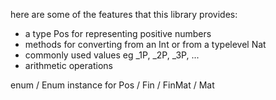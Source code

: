 here are some of the features that this library provides:
* a type Pos for representing positive numbers 
* methods for converting from an Int or from a typelevel Nat
* commonly used values eg _1P, _2P, _3P, ...
* arithmetic operations

enum / Enum instance for Pos / Fin / FinMat / Mat
